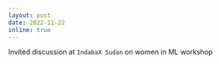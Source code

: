 ```yaml
---
layout: post
date: 2022-11-22 
inline: true
---
```


Invited discussion at `IndabaX Sudan` on women in ML workshop
